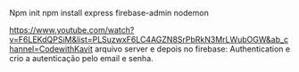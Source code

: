 Npm init
npm install express firebase-admin nodemon 

https://www.youtube.com/watch?v=F6LEKdQPSiM&list=PLSuzwxF6LC4AGZN8SrPbRkN3MrLWubOGW&ab_channel=CodewithKavit
arquivo server e depois no firebase: Authentication e crio a autenticação pelo email e senha.